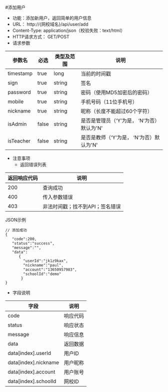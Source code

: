 #添加用户

* 功能：添加新用户，返回简单的用户信息
* URL： http://{网校域名}/api/user/add
* Content-Type: application/json（校验失败：text/html）
* HTTP请求方式： GET/POST
* 请求参数

|参数名|	必选|	类型及范围|	说明|
|-----|----|------------|-------|
|timestamp|	true|	long|	当前的时间戳 |
|sign	|true|	string	|签名 |
|password|	true|	string	|密码（使用MD5加密后的密码）|
|mobile	|true|	string|手机号码（11位手机号）	|
|nickname|	true	|string|昵称（长度不能超过60个字符） |
|isAdmin|	false	|string|是否是管理员（‘Y’为是， ‘N’为否）默认为'N' |
|isTeacher|	false	|string|是否是教师（‘Y’为是， ‘N’为否）默认为'N' |

* 注意事项
	* 返回错误列表

|返回响应代码|	说明|
|----------|-------|
| 200 |	查询成功 |
| 400 |	传入参数错误 |
| 403 | 非法时间戳；找不到API；签名错误 |

JSON示例
````
// 添加成功
{
   "code":200,
   "status":"success",
   "message":"",
   "data":
      {
        "userId":"jk1z9kax",
        "nickname":"paul",
        "account":"13650957983",
        "schoolId":"demo"
       }
}
````

* 字段说明

|字段|	说明|
|----|------|
|code|	响应代码|
|status|	响应状态|
|message|	响应信息|
|data|	返回数据|
| data\[index\].userId | 用户ID |
| data\[index\].nickname | 用户昵称 |
| data\[index\].account | 用户账号 |
| data\[index\].schoolId | 网校ID |

